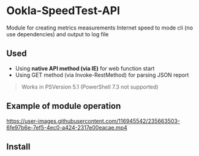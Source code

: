 # Ookla-SpeedTest-API
Module for creating metrics measurements Internet speed to mode cli (no use dependencies) and output to log file
## Used
- Using **native API method (via IE)** for web function start
- Using GET method (via Invoke-RestMethod) for parsing JSON report
> Works in PSVersion 5.1 (PowerShell 7.3 not supported)
## Example of module operation
https://user-images.githubusercontent.com/116945542/235663503-6fe97b6e-7ef5-4ec0-a424-2317e00eacae.mp4
## Install
